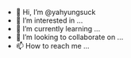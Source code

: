 - 👋 Hi, I’m @yahyungsuck
- 👀 I’m interested in ...
- 🌱 I’m currently learning ...
- 💞️ I’m looking to collaborate on ...
- 📫 How to reach me ...

<!---
yahyungsuck/yahyungsuck is a ✨ special ✨ repository because its `README.md` (this file) appears on your GitHub profile.
You can click the Preview link to take a look at your changes.
--->
